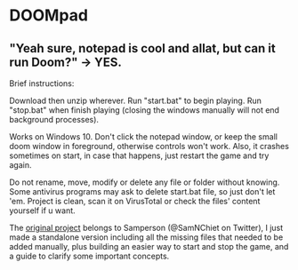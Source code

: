 # DOOMpad
"Yeah sure, notepad is cool and allat, but can it run Doom?" -> YES.
---
Brief instructions:

Download then unzip wherever.
Run "start.bat" to begin playing.
Run "stop.bat" when finish playing (closing the windows manually will not end background processes).

Works on Windows 10.
Don't click the notepad window, or keep the small doom window in foreground, otherwise controls won't work.
Also, it crashes sometimes on start, in case that happens, just restart the game and try again.

Do not rename, move, modify or delete any file or folder without knowing.
Some antivirus programs may ask to delete start.bat file, so just don't let 'em.
Project is clean, scan it on VirusTotal or check the files' content yourself if u want.

The [original project](https://twitter.com/SamNChiet/status/1579906881887211520) belongs to Samperson (@SamNChiet on Twitter), I just made a standalone version including all the missing files that needed to be added manually, plus building an easier way to start and stop the game, and a guide to clarify some important concepts.

